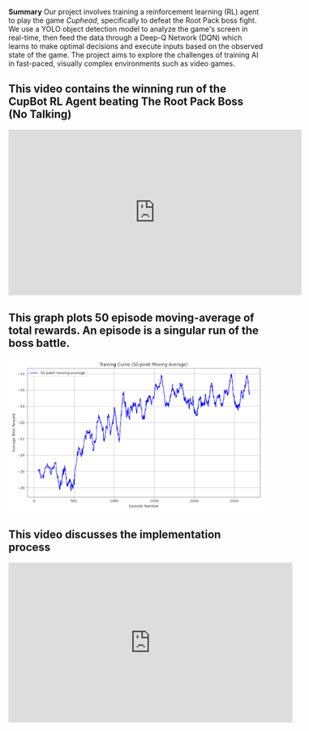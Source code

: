 **Summary**
Our project involves training a reinforcement learning (RL) agent to play the game *Cuphead*, specifically to defeat the Root Pack boss fight. We use a YOLO object detection model to analyze the game's screen in real-time, then feed the data through a Deep-Q Network (DQN) which learns to make optimal decisions and execute inputs based on the observed state of the game. The project aims to explore the challenges of training AI in fast-paced, visually complex environments such as video games.


## This video contains the winning run of the CupBot RL Agent beating The Root Pack Boss (No Talking)
<iframe width="578" height="326" src="https://www.youtubeeducation.com/embed/LerQo3rzL9k" title="CupBot CupWins" frameborder="0" allow="accelerometer; autoplay; clipboard-write; encrypted-media; gyroscope; picture-in-picture; web-share" referrerpolicy="strict-origin-when-cross-origin" allowfullscreen></iframe>

## This graph plots 50 episode moving-average of total rewards. An episode is a singular run of the boss battle.
![RL reward Graph](final_training_curve.png)

## This video discusses the implementation process
<iframe width="560" height="315" src="https://www.youtube.com/embed/LJXqEdy_ocg?si=0piAyGilAccg_3GJ" title="YouTube video player" frameborder="0" allow="accelerometer; autoplay; clipboard-write; encrypted-media; gyroscope; picture-in-picture; web-share" referrerpolicy="strict-origin-when-cross-origin" allowfullscreen></iframe>